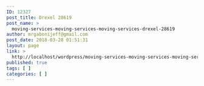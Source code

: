 ```yaml
---
ID: 12327
post_title: Drexel 28619
post_name: >
  moving-services-moving-services-moving-services-drexel-28619
author: mrgabonijeff@gmail.com
post_date: 2018-03-28 01:51:31
layout: page
link: >
  http://localhost/wordpress/moving-services-moving-services-moving-services-drexel-28619/
published: true
tags: [ ]
categories: [ ]
---
```

